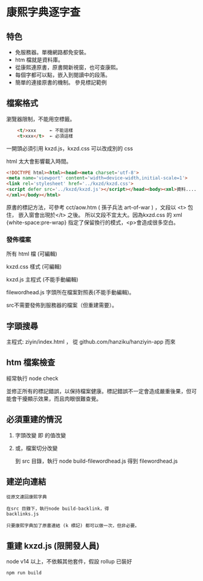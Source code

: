 # 康熙字典逐字查

## 特色

* 免服務器。單機網路都免安裝。
* htm 檔就是資料庫。
* 從康熙連原書，原書開新視窗，也可查康熙。
* 每個字都可以點，嵌入到閱讀中的段落。
* 簡單的連接原書的機制。
  參見標記範例

## 檔案格式

瀏覽器限制，不能用空標籤。
```html
    <t/>xxx     ← 不能這樣
    <t>xxx</t>  ← 必須這樣
```

一開頭必須引用 kxzd.js，kxzd.css 可以改成別的 css

html 太大會影響載入時間。

```html
<!DOCTYPE html><html><head><meta charset='utf-8'>
<meta name='viewport' content='width=device-width,initial-scale=1'>
<link rel='stylesheet' href='../kxzd/kxzd.css'>
<script defer src='../kxzd/kxzd.js'></script></head><body><xml>資料.....
</xml></body></html>
```

原書的標記方法，可參考 cct/aow.htm ( 孫子兵法 art-of-war ) ，文段以 &lt;t&gt; 包住，
嵌入窗會出現於&lt;/t&gt; 之後。 所以文段不宜太大。因為kxzd.css 的 xml {white-space:pre-wrap} 指定了保留換行的模式，&lt;p&gt;會造成很多空白。

### 發佈檔案
所有 html 檔 (可編輯)

kxzd.css 樣式 (可編輯)

kxzd.js  主程式 (不能手動編輯)

filewordhead.js 字頭所在檔案對照表(不能手動編輯)。

src不需要發佈到服務器的檔案（但重建需要）。


## 字頭搜尋

主程式: ziyin/index.html ， 從 github.com/hanziku/hanziyin-app 而來

## htm 檔案檢查

   經常執行 node check
   
   並修正所有的標記錯誤，以保持檔案健康。標記錯誤不一定會造成嚴重後果，但可能會干擾顯示效果，而且肉眼很難查覺。

## 必須重建的情況

1. 字頭改變
    即 <a name="unicode值"></a> 的值改變


2. 或，檔案切分改變
    
    到 src 目錄，執行
    node build-filewordhead.js
    得到
    filewordhead.js

## 建逆向連結

    從原文連回康熙字典

    在src 目錄下，執行node build-backlink，得
    backlinks.js

    只要康熙字典加了原書連結 (k 標記) 都可以做一次，但非必要。


## 重建 kxzd.js (限開發人員)

node v14 以上，不依賴其他套件，假設 rollup 已裝好

    npm run build
